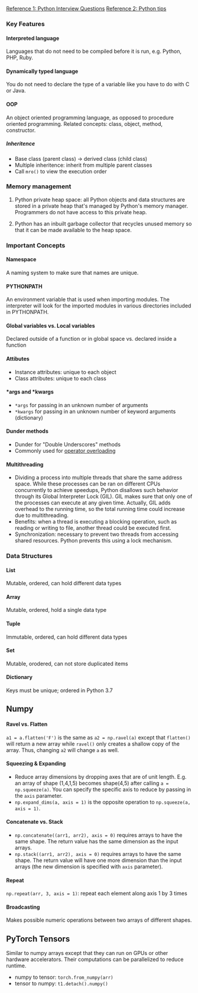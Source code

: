 [Reference 1: Python Interview Questions](https://www.edureka.co/blog/interview-questions/python-interview-questions/)
[Reference 2: Python tips](https://book.pythontips.com/en/latest/index.html)

### Key Features

#### Interpreted language

Languages that do not need to be compiled before it is run, e.g. Python, PHP, Ruby.

#### Dynamically typed language

You do not need to declare the type of a variable like you have to do with C or Java.

#### OOP

An object oriented programming language, as opposed to procedure oriented programming. Related concepts: class, object, method, constructor.

##### Inheritence

- Base class (parent class) -> derived class (child class)
- Multiple inheritence: inherit from multiple parent classes 
- Call `mro()` to view the execution order

### Memory management

1. Python private heap space: all Python objects and data structures are stored in a private heap that's managed by Python's memory manager. Programmers do not have access to this private heap.

2. Python has an inbuilt garbage collector that recycles unused memory so that it can be made available to the heap space.

### Important Concepts

#### Namespace

A naming system to make sure that names are unique.

#### PYTHONPATH

An environment variable that is used when importing modules. The interpreter will look for the imported modules in various directories included in PYTHONPATH.

#### Global variables vs. Local variables

Declared outside of a function or in global space vs. declared inside a function

#### Attibutes

- Instance attributes: unique to each object
- Class attributes: unique to each class

#### \*args and \*kwargs

- `*args` for passing in an unknown number of arguments
- `*kwargs` for passing in an unknown number of keyword arguments (dictionary)

#### Dunder methods

- Dunder for "Double Underscores" methods
- Commonly used for [operator overloading](https://en.wikipedia.org/wiki/Operator_overloading)

#### Multithreading

- Dividing a process into multiple threads that share the same address space. While these processes can be ran on different CPUs concurrently to achieve speedups, Python disallows such behavior through its Global Interpreter Lock (GIL). GIL makes sure that only one of the processes can execute at any given time. Actually, GIL adds overhead to the running time, so the total running time could increase due to multithreading.
- Benefits: when a thread is executing a blocking operation, such as reading or writing to file, another thread could be executed first.
- Synchronization: necessary to prevent two threads from accessing shared resources. Python prevents this using a lock mechanism.

### Data Structures

#### List

Mutable, ordered, can hold different data types

#### Array

Mutable, ordered, hold a single data type

#### Tuple

Immutable, ordered, can hold different data types

#### Set

Mutable, orodered, can not store duplicated items

#### Dictionary

Keys must be unique; ordered in Python 3.7

## Numpy

#### Ravel vs. Flatten

`a1 = a.flatten('F')` is the same as `a2 = np.ravel(a)` except that `flatten()` will return a new array while `ravel()` only creates a shallow copy of the array. Thus, changing `a2` will change `a` as well.

#### Squeezing & Expanding

- Reduce array dimensions by dropping axes that are of unit length. E.g. an array of shape (1,4,1,5) becomes shape(4,5) after calling `a = np.squeeze(a)`. You can specify the specific axis to reduce by passing in the `axis` parameter.
- `np.expand_dims(a, axis = 1)` is the opposite operation to `np.squeeze(a, axis = 1)`.

#### Concatenate vs. Stack

- `np.concatenate((arr1, arr2), axis = 0)` requires arrays to have the same shape. The return value has the same dimension as the input arrays.
- `np.stack((arr1, arr2), axis = 0)` requires arrays to have the same shape. The return value will have one more dimension than the input arrays (the new dimension is specified with `axis` parameter).

#### Repeat

`np.repeat(arr, 3, axis = 1)`: repeat each element along axis 1 by 3 times

#### Broadcasting

Makes possible numeric operations between two arrays of different shapes.

## PyTorch Tensors

Similar to numpy arrays except that they can run on GPUs or other hardware accelerators. Their computations can be parallelized to reduce runtime.

- numpy to tensor: `torch.from_numpy(arr)`
- tensor to numpy: `t1.detach().numpy()`
